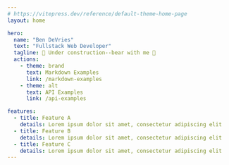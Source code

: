 ```yaml
---
# https://vitepress.dev/reference/default-theme-home-page
layout: home

hero:
  name: "Ben DeVries"
  text: "Fullstack Web Developer"
  tagline: 🚧 Under construction--bear with me 🚧
  actions:
    - theme: brand
      text: Markdown Examples
      link: /markdown-examples
    - theme: alt
      text: API Examples
      link: /api-examples

features:
  - title: Feature A
    details: Lorem ipsum dolor sit amet, consectetur adipiscing elit
  - title: Feature B
    details: Lorem ipsum dolor sit amet, consectetur adipiscing elit
  - title: Feature C
    details: Lorem ipsum dolor sit amet, consectetur adipiscing elit
---
```


